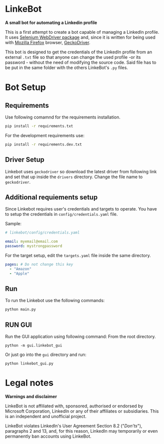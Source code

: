 # LinkeBot

**A small bot for automating a Linkedin profile**

This is a first attempt to create a bot capable of managing a LinkedIn profile. It uses [Selenium WebDriver package](https://pypi.org/project/selenium/) and, since it is written for being used with [Mozilla Firefox](https://www.mozilla.org/it/firefox/new/) browser, [GeckoDriver](https://github.com/mozilla/geckodriver/releases).

This bot is designed to get the credentials of the LinkedIn profile from an external `.txt` file so that anyone can change the used profile -or its password - without the need of modifying the source code. Said file has to be put in the same folder with the others LinkeBot's `.py` files.

# Bot Setup

## Requirements

Use following comamnd for the requirements installation.

```bash
pip install -r requirements.txt
```

For the development requirements use:

```bash
pip install -r requirements.dev.txt
```

## Driver Setup

Linkebot uses `geckodriver` so download the latest driver from following link and set that up inside the `drivers` directory. Change the file name to `geckodriver`.

## Additional requiements setup

Since Linkebot requires user's credentials and targets to operate. You have to setup the credentials in `config/credentials.yaml` file.

Sample:

```yaml
# linkebot/config/credentials.yaml

email: myemail@email.com
password: mystrongpassword
```

For the target setup, edit the `targets.yaml` file inside the same directory.

```yaml
pages: # Do not change this key
  - "Amazon"
  - "Apple"
```

## Run

To run the Linkebot use the following commands:

```bash
python main.py
```

## RUN GUI

Run the GUI application using following command:
From the root directory.

```
python -m gui.linkebot_gui
```

Or just go into the `gui` directory and run:

```
python linkebot_gui.py
```

# Legal notes

**Warnings and disclaimer**

LinkeBot is not affiliated with, sponsored, authorised or endorsed by Microsoft Corporation, LinkedIn or any of their affiliates or subsidiaries. This is an independent and unofficial project.

LinkeBot violates LinkedIn's User Agreement Section 8.2 ("_Don’ts_"), paragraphs 2 and 13, and, for this reason, LinkedIn may temporarily or even permanently ban accounts using LinkeBot.
